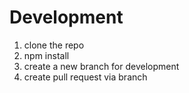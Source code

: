 # Development

1. clone the repo
2. npm install
3. create a new branch for development
4. create pull request via branch

